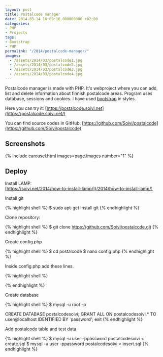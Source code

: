 ```yaml
---
layout: post
title: Postalcode manager
date: 2014-03-14 16:09:16.000000000 +02:00
categories:
- PHP
- Projects
tags:
- Bootstrap
- PHP
permalink: "/2014/postalcode-manager/"
images:
  - /assets/2014/03/postalcode1.jpg
  - /assets/2014/03/postalcode2.jpg
  - /assets/2014/03/postalcode3.jpg
  - /assets/2014/03/postalcode4.jpg
---
```

Postalcode manager is made with PHP. It's webproject where you can add, list and delete information about finnish postalcode areas. Program uses database, sessions and cookies. I have used [bootstrap](http://getbootstrap.com/) in styles.

Here you can try it: [https://postalcode.soivi.net](https://postalcode.soivi.net/)

You can find source codes in GitHub: [https://github.com/Soivi/postalcode](https://github.com/Soivi/postalcode)

## Screenshots

{% include carousel.html images=page.images number="1" %}

## Deploy

Install LAMP:  
[https://soivi.net/2014/how-to-install-lamp/](/2014/how-to-install-lamp/)

Install git

{% highlight shell %}
$ sudo apt-get install git
{% endhighlight %}

Clone repository:

{% highlight shell %}
$ git clone https://github.com/Soivi/postalcode.git
{% endhighlight %}

Create config.php

{% highlight shell %}
$ cd postalcode
$ nano config.php
{% endhighlight %}

Inside config.php add these lines.

{% highlight shell %}
<?php
        define (DSN, "mysql:host=localhost;dbname=postalcodesoivi");
        define (DB_USER, "user");
        define (DB_PASSWORD, "password");
?>
{% endhighlight %}

Create database

{% highlight shell %}
$ mysql -u root -p

CREATE DATABASE postalcodesoivi;
GRANT ALL ON postalcodesoivi.* TO user@localhost IDENTIFIED BY 'password';
exit
{% endhighlight %}

Add postalcode table and test data

{% highlight shell %}
$ mysql -u user -ppassword postalcodesoivi < create.sql
$ mysql -u user -ppassword postalcodesoivi < insert.sql
{% endhighlight %}